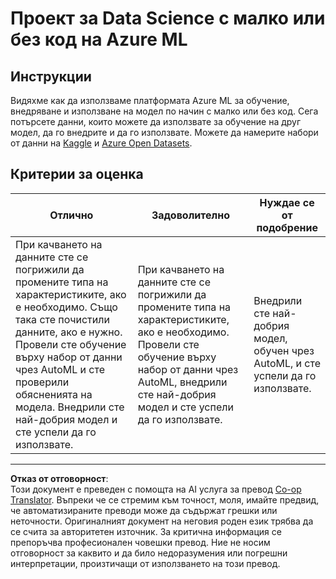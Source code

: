 <!--
CO_OP_TRANSLATOR_METADATA:
{
  "original_hash": "8fdc4a5fd9bc27a8d2ebef995dfbf73f",
  "translation_date": "2025-08-26T16:04:56+00:00",
  "source_file": "5-Data-Science-In-Cloud/18-Low-Code/assignment.md",
  "language_code": "bg"
}
-->
# Проект за Data Science с малко или без код на Azure ML

## Инструкции

Видяхме как да използваме платформата Azure ML за обучение, внедряване и използване на модел по начин с малко или без код. Сега потърсете данни, които можете да използвате за обучение на друг модел, да го внедрите и да го използвате. Можете да намерите набори от данни на [Kaggle](https://kaggle.com) и [Azure Open Datasets](https://azure.microsoft.com/services/open-datasets/catalog?WT.mc_id=academic-77958-bethanycheum&ocid=AID3041109).

## Критерии за оценка

| Отлично | Задоволително | Нуждае се от подобрение |
|---------|---------------|-------------------------|
|При качването на данните сте се погрижили да промените типа на характеристиките, ако е необходимо. Също така сте почистили данните, ако е нужно. Провели сте обучение върху набор от данни чрез AutoML и сте проверили обясненията на модела. Внедрили сте най-добрия модел и сте успели да го използвате. | При качването на данните сте се погрижили да промените типа на характеристиките, ако е необходимо. Провели сте обучение върху набор от данни чрез AutoML, внедрили сте най-добрия модел и сте успели да го използвате. | Внедрили сте най-добрия модел, обучен чрез AutoML, и сте успели да го използвате. |

---

**Отказ от отговорност**:  
Този документ е преведен с помощта на AI услуга за превод [Co-op Translator](https://github.com/Azure/co-op-translator). Въпреки че се стремим към точност, моля, имайте предвид, че автоматизираните преводи може да съдържат грешки или неточности. Оригиналният документ на неговия роден език трябва да се счита за авторитетен източник. За критична информация се препоръчва професионален човешки превод. Ние не носим отговорност за каквито и да било недоразумения или погрешни интерпретации, произтичащи от използването на този превод.